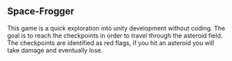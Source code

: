 ## Space-Frogger

This game is a quick exploration into unity development without coding.  The goal is to reach the checkpoints in order to travel through the asteroid field. The checkpoints are identified as red flags, if you hit an asteroid you will take damage and eventually lose.
